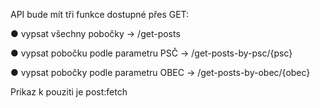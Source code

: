 API bude mít tři funkce dostupné přes GET:

● vypsat všechny pobočky -> /get-posts

● vypsat pobočku podle parametru PSČ -> /get-posts-by-psc/{psc}

● vypsat pobočky podle parametru OBEC -> /get-posts-by-obec/{obec}

Prikaz k pouziti je post:fetch